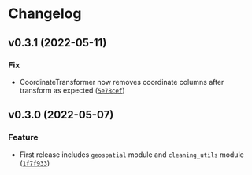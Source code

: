 # Changelog

<!--next-version-placeholder-->

## v0.3.1 (2022-05-11)
### Fix
* CoordinateTransformer now removes coordinate columns after transform as expected ([`5e78cef`](https://github.com/YangWu1227/my_mltools/commit/5e78cefdfac5b1dfd74705c591df26b2329fc0fa))

## v0.3.0 (2022-05-07)
### Feature
* First release includes `geospatial` module and `cleaning_utils` module ([`1f7f933`](https://github.com/YangWu1227/my_mltools/commit/1f7f933e89865026ce5078de3240dc8abff6c5bb))
